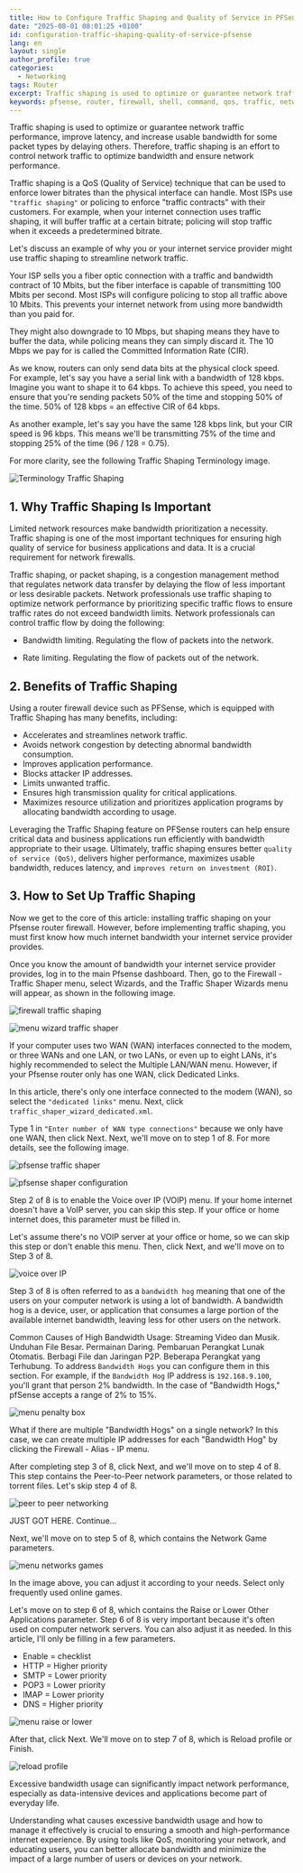 ```yaml
---
title: How to Configure Traffic Shaping and Quality of Service in PFSense
date: "2025-08-01 08:01:25 +0100"
id: configuration-traffic-shaping-quality-of-service-pfsense
lang: en
layout: single
author_profile: true
categories:
  - Networking
tags: Router
excerpt: Traffic shaping is used to optimize or guarantee network traffic performance, improve latency, and increase usable bandwidth for some packet types by delaying others. Therefore, traffic shaping is an effort to control network traffic to optimize bandwidth and ensure network performance.
keywords: pfsense, router, firewall, shell, command, qos, traffic, networking, traffic shaping, quality of service, voip, games, low, priority, hing
---
```


Traffic shaping is used to optimize or guarantee network traffic performance, improve latency, and increase usable bandwidth for some packet types by delaying others. Therefore, traffic shaping is an effort to control network traffic to optimize bandwidth and ensure network performance.

Traffic shaping is a QoS (Quality of Service) technique that can be used to enforce lower bitrates than the physical interface can handle. Most ISPs use `"traffic shaping"` or policing to enforce "traffic contracts" with their customers. For example, when your internet connection uses traffic shaping, it will buffer traffic at a certain bitrate; policing will stop traffic when it exceeds a predetermined bitrate.

Let's discuss an example of why you or your internet service provider might use traffic shaping to streamline network traffic.

Your ISP sells you a fiber optic connection with a traffic and bandwidth contract of 10 Mbits, but the fiber interface is capable of transmitting 100 Mbits per second. Most ISPs will configure policing to stop all traffic above 10 Mbits. This prevents your internet network from using more bandwidth than you paid for.

They might also downgrade to 10 Mbps, but shaping means they have to buffer the data, while policing means they can simply discard it. The 10 Mbps we pay for is called the Committed Information Rate (CIR).

As we know, routers can only send data bits at the physical clock speed. For example, let's say you have a serial link with a bandwidth of 128 kbps. Imagine you want to shape it to 64 kbps. To achieve this speed, you need to ensure that you're sending packets 50% of the time and stopping 50% of the time. 50% of 128 kbps = an effective CIR of 64 kbps.

As another example, let's say you have the same 128 kbps link, but your CIR speed is 96 kbps. This means we'll be transmitting 75% of the time and stopping 25% of the time (96 / 128 = 0.75).

For more clarity, see the following Traffic Shaping Terminology image.

![Terminology Traffic Shaping](https://blogger.googleusercontent.com/img/b/R29vZ2xl/AVvXsEh01sH-uLHWpVLu4llg4AXv_ZVWaSOP-OwhT3v2Yip1Fg0Ozzi3-eBeyFDmWd3wSBzQ8EeaqXGYkskX790B17TThJpHI0K96XEVVfXZNWN8Wai80QW3gSBPvZwoOh5y1oGcZFY-6AU1aIuegE-2VYegB3v87zJ3JAUHs11j_aWi7sdyk7VGgLI4E1mg3X6P/s16000/Terminology%20Traffic%20Shaping.jpg)

## 1. Why Traffic Shaping Is Important
Limited network resources make bandwidth prioritization a necessity. Traffic shaping is one of the most important techniques for ensuring high quality of service for business applications and data. It is a crucial requirement for network firewalls.

Traffic shaping, or packet shaping, is a congestion management method that regulates network data transfer by delaying the flow of less important or less desirable packets. Network professionals use traffic shaping to optimize network performance by prioritizing specific traffic flows to ensure traffic rates do not exceed bandwidth limits.
Network professionals can control traffic flow by doing the following:

- Bandwidth limiting. Regulating the flow of packets into the network.

- Rate limiting. Regulating the flow of packets out of the network.


## 2. Benefits of Traffic Shaping
Using a router firewall device such as PFSense, which is equipped with Traffic Shaping has many benefits, including:

- Accelerates and streamlines network traffic.
- Avoids network congestion by detecting abnormal bandwidth consumption.
- Improves application performance.
- Blocks attacker IP addresses.
- Limits unwanted traffic.
- Ensures high transmission quality for critical applications.
- Maximizes resource utilization and prioritizes application programs by allocating bandwidth according to usage.

Leveraging the Traffic Shaping feature on PFSense routers can help ensure critical data and business applications run efficiently with bandwidth appropriate to their usage. Ultimately, traffic shaping ensures better `quality of service (QoS)`, delivers higher performance, maximizes usable bandwidth, reduces latency, and `improves return on investment (ROI)`.
## 3. How to Set Up Traffic Shaping
Now we get to the core of this article: installing traffic shaping on your Pfsense router firewall. However, before implementing traffic shaping, you must first know how much internet bandwidth your internet service provider provides.

Once you know the amount of bandwidth your internet service provider provides, log in to the main Pfsense dashboard. Then, go to the Firewall - Traffic Shaper menu, select Wizards, and the Traffic Shaper Wizards menu will appear, as shown in the following image.

![firewall traffic shaping](https://blogger.googleusercontent.com/img/b/R29vZ2xl/AVvXsEj2PhAa-7ZxFLXRwlL0V2n-sKflpBzGqL2zQcTMpuOtNDjuEFQHqD0CGUt98ajHP2y7OelInMTkS6oM0se2zwzkQGEV7eonKEpoziDkDORq3AoGgJfyEA16ErBd3LiTIcNgauoNwhmzlagwfKCaxgNa2Oy1eOEZRPaAq1yzu6m3fb9mJlDSYjmNHR-aImal/s16000/firewall%20traffic%20shaping.jpg)


![menu wizard traffic shaper](https://blogger.googleusercontent.com/img/b/R29vZ2xl/AVvXsEgEy1xK19aUav66E0hMtacazdt-7MGNL8bKlIxx3xapGtJiMaPpu5kjP1eWaNVNgg7LT4LQhClaHMtsmU0ANkOxfGv8pRjJvve8hTHG_WFCxFy6ARK4ZkbmdXt5PKZ1eFOQhfsgvIGLnsvN9khmoe13ZZcwC0gKwwLS-N0cw38pF7w0hIvB17ud1arTd_Wb/w640-h334/menu%20wizard%20traffic%20shaper.jpg)


If your computer uses two WAN (WAN) interfaces connected to the modem, or three WANs and one LAN, or two LANs, or even up to eight LANs, it's highly recommended to select the Multiple LAN/WAN menu. However, if your Pfsense router only has one WAN, click Dedicated Links.

In this article, there's only one interface connected to the modem (WAN), so select the `"dedicated links"` menu. Next, click `traffic_shaper_wizard_dedicated.xml`.

Type 1 in `"Enter number of WAN type connections"` because we only have one WAN, then click Next. Next, we'll move on to step 1 of 8. For more details, see the following image.



![pfsense traffic shaper](https://blogger.googleusercontent.com/img/b/R29vZ2xl/AVvXsEj7S-ZQUZ9Uq_IL5UCgV1ahmXmfGAXvV-Q0IbXEr9IzZuyP5_Ca_ZrC1X0slQ70OJ6co6Cc6SZGu9pgcIWI3cT_tHFsLe_othR4nHXFZ7pozC3iI1Tf6iI5C4YQX-DhpCh8I9W7eC6LOhN1ZJi6_uOs6DQgNXlzionczSPN47igOR2Ta6Iua33Hjwu9TrJ8/s16000/pfsense%20traffic%20shaper.png)



![pfsense shaper configuration](https://blogger.googleusercontent.com/img/b/R29vZ2xl/AVvXsEgVTy8hjpWLg6LXFlY9kJVlbosmaZN9nqN2szqrDcQmVy_Ovwx6e-T7DFp_uhzK1JyAqU3WcsJ-fYYtwFcJk1t3McvD3tbp6AWqYQUsF7X12ykyHJx4xFcD08ft-rkwxhHJQonzZOFUFK0dE0DrW5E874fUpjAfAxJ8Xv-MLjHKnDVHe26rXi-caDaBQ8Pz/s1129/pfsense%20shaper%20configuration.png)



Step 2 of 8 is to enable the Voice over IP (VOIP) menu. If your home internet doesn't have a VoIP server, you can skip this step. If your office or home internet does, this parameter must be filled in.


Let's assume there's no VOIP server at your office or home, so we can skip this step or don't enable this menu. Then, click Next, and we'll move on to Step 3 of 8.

![voice over IP](https://blogger.googleusercontent.com/img/b/R29vZ2xl/AVvXsEguLvae6lZzn7jzZw-NLGmqkhRSjC7SN-1CKoo9_dP__2Iw_j4g8XQvstFVuTbOEQ1SKfsmvqC3I97rU4f6LJB-1A9JDQDAox9Xkw7wyAGX__SyefcUtMaZhQbnBwXciNx2NfbYIeD08GW2_uqG6ntgIrFKdt5ECZbDy_-Ys6-nQSObGre2JLOaDqC7cLyR/s16000/voice%20over%20IP.png)


Step 3 of 8 is often referred to as a `bandwidth hog` meaning that one of the users on your computer network is using a lot of bandwidth. A bandwidth hog is a device, user, or application that consumes a large portion of the available internet bandwidth, leaving less for other users on the network.

Common Causes of High Bandwidth Usage:
Streaming Video dan Musik.
Unduhan File Besar.
Permainan Daring.
Pembaruan Perangkat Lunak Otomatis.
Berbagi File dan Jaringan P2P.
Beberapa Perangkat yang Terhubung.
To address `Bandwidth Hogs` you can configure them in this section. For example, if the `Bandwidth Hog` IP address is `192.168.9.100`, you'll grant that person 2% bandwidth. In the case of "Bandwidth Hogs," pfSense accepts a range of 2% to 15%.

![menu penalty box](https://blogger.googleusercontent.com/img/b/R29vZ2xl/AVvXsEiFXL6xxui-xVsn3u5aDEG0oi0-_dewfDxh42WDTCfpWiH9EThE7EE1visI2ybYLX0bjnZUoyNGBK6GBg95YOVNCOO_p9iP0ZgJOtGGseLIkzq0-BPMin9rp4orLMJLQ2ibR8Kl35r1XencX2Fli9ssL5GN3mrpo1Tw-1gDYD322VSeoo5IBWuloA_BE4cu/s16000/menu%20penalty%20box.png)


What if there are multiple "Bandwidth Hogs" on a single network? In this case, we can create multiple IP addresses for each "Bandwidth Hog" by clicking the Firewall - Alias - IP menu.

After completing step 3 of 8, click Next, and we'll move on to step 4 of 8. This step contains the Peer-to-Peer network parameters, or those related to torrent files. Let's skip step 4 of 8.

![peer to peer networking](https://blogger.googleusercontent.com/img/b/R29vZ2xl/AVvXsEimMbmyKhZUfSN7ZoNqRY8Eu__i9IPfRQhhURulabgp1bPZlJR1HKERi0YVk-127ywbZflA3351ICm7u_XmqvSZbaCnv1evlLlhIxH6md74IHQGImP9Xcqgnnh8HRO1NZPtncydIYYlUwu4_RsYQOhQWnMa9pV1q9B1-TzUbUuSq-rUlU-jdo6j4h8KzIfO/s16000/peer%20to%20peer%20networking.png)


JUST GOT HERE. Continue...

Next, we'll move on to step 5 of 8, which contains the Network Game parameters.

![menu networks games](https://blogger.googleusercontent.com/img/b/R29vZ2xl/AVvXsEhk-n5hp4-h7a_GjIpu7EFRbVlekF8B3J8Zx8jTHm_MxBN2MtbSIUTABAan2y-wqJZ5jzVA5j-nb_yVhM8vOHsICdGpUCRd-vjZlhruOQp4hDGAE-h29FykzlX1elLOS-sbTQ9NDPBPD7XuQrOn6TPZScEzIeANJh4gpmYzYtPN3KGYQUrR3bFo7jeX6XA8/s16000/menu%20networks%20games.png)


In the image above, you can adjust it according to your needs. Select only frequently used online games.

Let's move on to step 6 of 8, which contains the Raise or Lower Other Applications parameter. Step 6 of 8 is very important because it's often used on computer network servers. You can also adjust it as needed. In this article, I'll only be filling in a few parameters.

- Enable = checklist
- HTTP = Higher priority
- SMTP = Lower priority
- POP3 = Lower priority
- IMAP = Lower priority
- DNS = Higher priority

![menu raise or lower](https://blogger.googleusercontent.com/img/b/R29vZ2xl/AVvXsEhdIxeNEa1G9XQspUcHXjm3loDSsGwZ9Tl7EjOEQCxGlGs5sScm4SJvJdWe62tRBoHS5IYGhQxcqJ33NoD7TZQgy9rNGMpdBDR9Ng_7Rsv7-Y_sB_DykeuHJezdQUxCBfRZXM5bzDpbIgZHW0V00XlAv7ObQFDw_x81j5QRAMkJphPMi9oFtMW5A9Y0q1la/s16000/menu%20raise%20or%20lower.png)


After that, click Next. We'll move on to step 7 of 8, which is Reload profile or Finish.

![reload profile](https://blogger.googleusercontent.com/img/b/R29vZ2xl/AVvXsEj3yr6TQzPDEcfHyPyF7njXRVOWwe_GUXV52EGW_KBYtZNi5eYUUE1R8tDVDyYANHR08aSZhML7f9zmo3ubxgdT1CrPstIjyTUMgoQ8mr6I4I6jgpzVCY7r-DEyc_H6uqpkSHLff-vgjfu8eNsEqZB4ZD7gHiwoQ9SaN3-gaxmIyDOskZ36y5nQWZuNsgpK/s16000/reload%20profile.png)


Excessive bandwidth usage can significantly impact network performance, especially as data-intensive devices and applications become part of everyday life.

Understanding what causes excessive bandwidth usage and how to manage it effectively is crucial to ensuring a smooth and high-performance internet experience. By using tools like QoS, monitoring your network, and educating users, you can better allocate bandwidth and minimize the impact of a large number of users or devices on your network.